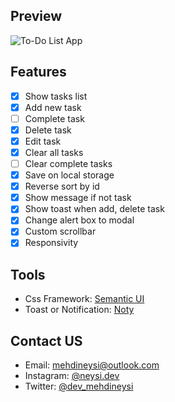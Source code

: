 ## Preview
![To-Do List App](https://i.ibb.co/h73STxF/screencapture-localhost-5500-2020-11-29-22-11-39.png)
## Features
- [x] Show tasks list
- [x] Add new task
- [ ] Complete task
- [x] Delete task
- [x] Edit task
- [x] Clear all tasks
- [ ] Clear complete tasks
- [x] Save on local storage
- [x] Reverse sort by id
- [x] Show message if not task
- [x] Show toast when add, delete task
- [x] Change alert box to modal
- [x] Custom scrollbar
- [x] Responsivity
## Tools
- Css Framework: [Semantic UI](https://semantic-ui.com)
- Toast or Notification: [Noty](https://ned.im/noty)
## Contact US
- Email:  [mehdineysi@outlook.com](mailto:mehdineysi@outlook.com)
- Instagram:  [@neysi.dev](https://instagram.com/neysi.dev)
- Twitter:  [@dev_mehdineysi](https://twitter.com/dev_mehdineysi)
